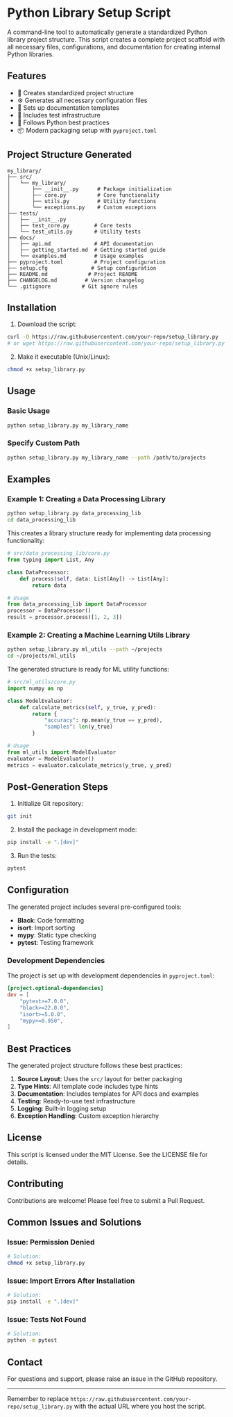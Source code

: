# Python Library Setup Script

A command-line tool to automatically generate a standardized Python library project structure. This script creates a complete project scaffold with all necessary files, configurations, and documentation for creating internal Python libraries.

## Features

- 📁 Creates standardized project structure
- ⚙️ Generates all necessary configuration files
- 📝 Sets up documentation templates
- 🧪 Includes test infrastructure
- 🐍 Follows Python best practices
- 📦 Modern packaging setup with `pyproject.toml`

## Project Structure Generated

```
my_library/
├── src/
│   └── my_library/
│       ├── __init__.py      # Package initialization
│       ├── core.py          # Core functionality
│       ├── utils.py         # Utility functions
│       └── exceptions.py    # Custom exceptions
├── tests/
│   ├── __init__.py
│   ├── test_core.py        # Core tests
│   └── test_utils.py       # Utility tests
├── docs/
│   ├── api.md              # API documentation
│   ├── getting_started.md  # Getting started guide
│   └── examples.md         # Usage examples
├── pyproject.toml          # Project configuration
├── setup.cfg              # Setup configuration
├── README.md             # Project README
├── CHANGELOG.md         # Version changelog
└── .gitignore          # Git ignore rules
```

## Installation

1. Download the script:
```bash
curl -O https://raw.githubusercontent.com/your-repo/setup_library.py
# or wget https://raw.githubusercontent.com/your-repo/setup_library.py
```

2. Make it executable (Unix/Linux):
```bash
chmod +x setup_library.py
```

## Usage

### Basic Usage

```bash
python setup_library.py my_library_name
```

### Specify Custom Path

```bash
python setup_library.py my_library_name --path /path/to/projects
```

## Examples

### Example 1: Creating a Data Processing Library

```bash
python setup_library.py data_processing_lib
cd data_processing_lib
```

This creates a library structure ready for implementing data processing functionality:

```python
# src/data_processing_lib/core.py
from typing import List, Any

class DataProcessor:
    def process(self, data: List[Any]) -> List[Any]:
        return data

# Usage
from data_processing_lib import DataProcessor
processor = DataProcessor()
result = processor.process([1, 2, 3])
```

### Example 2: Creating a Machine Learning Utils Library

```bash
python setup_library.py ml_utils --path ~/projects
cd ~/projects/ml_utils
```

The generated structure is ready for ML utility functions:

```python
# src/ml_utils/core.py
import numpy as np

class ModelEvaluator:
    def calculate_metrics(self, y_true, y_pred):
        return {
            "accuracy": np.mean(y_true == y_pred),
            "samples": len(y_true)
        }

# Usage
from ml_utils import ModelEvaluator
evaluator = ModelEvaluator()
metrics = evaluator.calculate_metrics(y_true, y_pred)
```

## Post-Generation Steps

1. Initialize Git repository:
```bash
git init
```

2. Install the package in development mode:
```bash
pip install -e ".[dev]"
```

3. Run the tests:
```bash
pytest
```

## Configuration

The generated project includes several pre-configured tools:

- **Black**: Code formatting
- **isort**: Import sorting
- **mypy**: Static type checking
- **pytest**: Testing framework

### Development Dependencies

The project is set up with development dependencies in `pyproject.toml`:

```toml
[project.optional-dependencies]
dev = [
    "pytest>=7.0.0",
    "black>=22.0.0",
    "isort>=5.0.0",
    "mypy>=0.950",
]
```

## Best Practices

The generated project structure follows these best practices:

1. **Source Layout**: Uses the `src/` layout for better packaging
2. **Type Hints**: All template code includes type hints
3. **Documentation**: Includes templates for API docs and examples
4. **Testing**: Ready-to-use test infrastructure
5. **Logging**: Built-in logging setup
6. **Exception Handling**: Custom exception hierarchy

## License

This script is licensed under the MIT License. See the LICENSE file for details.

## Contributing

Contributions are welcome! Please feel free to submit a Pull Request.

## Common Issues and Solutions

### Issue: Permission Denied

```bash
# Solution:
chmod +x setup_library.py
```

### Issue: Import Errors After Installation

```bash
# Solution:
pip install -e ".[dev]"
```

### Issue: Tests Not Found

```bash
# Solution:
python -m pytest
```

## Contact

For questions and support, please raise an issue in the GitHub repository.

---

Remember to replace `https://raw.githubusercontent.com/your-repo/setup_library.py` with the actual URL where you host the script.